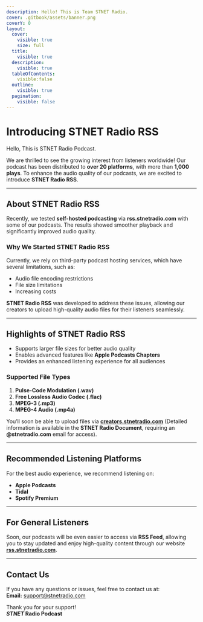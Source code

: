 ```yaml
---
description: Hello! This is Team STNET Radio.
cover: .gitbook/assets/banner.png
coverY: 0
layout:
  cover:
    visible: true
    size: full
  title:
    visible: true
  description:
    visible: true
  tableOfContents:
    visible:false
  outline:
    visible: true
  pagination:
    visible: false
---
```

# Introducing STNET Radio RSS

Hello, This is STNET Radio Podcast.

We are thrilled to see the growing interest from listeners worldwide! Our podcast has been distributed to **over 20 platforms**, with more than **1,000 plays**. To enhance the audio quality of our podcasts, we are excited to introduce **STNET Radio RSS**.  

---

## **About STNET Radio RSS**  

Recently, we tested **self-hosted podcasting** via **rss.stnetradio.com** with some of our podcasts. The results showed smoother playback and significantly improved audio quality.  

### **Why We Started STNET Radio RSS**  
Currently, we rely on third-party podcast hosting services, which have several limitations, such as:  
- Audio file encoding restrictions  
- File size limitations  
- Increasing costs  

**STNET Radio RSS** was developed to address these issues, allowing our creators to upload high-quality audio files for their listeners seamlessly.  

---

## **Highlights of STNET Radio RSS**  
- Supports larger file sizes for better audio quality  
- Enables advanced features like **Apple Podcasts Chapters**  
- Provides an enhanced listening experience for all audiences  

### **Supported File Types**  
1. **Pulse-Code Modulation (.wav)**  
2. **Free Lossless Audio Codec (.flac)**  
3. **MPEG-3 (.mp3)**  
4. **MPEG-4 Audio (.mp4a)**  

You’ll soon be able to upload files via **[creators.stnetradio.com](https://creators.stnetradio.com)** (Detailed information is available in the **STNET Radio Document**, requiring an **@stnetradio.com** email for access).  

---

## **Recommended Listening Platforms**  
For the best audio experience, we recommend listening on:  
- **Apple Podcasts**  
- **Tidal**  
- **Spotify Premium**  

---

## **For General Listeners**  
Soon, our podcasts will be even easier to access via **RSS Feed**, allowing you to stay updated and enjoy high-quality content through our website **[rss.stnetradio.com](https://rss.stnetradio.com)**.  

---

## **Contact Us**  
If you have any questions or issues, feel free to contact us at:  
**Email:** [support@stnetradio.com](mailto:support@stnetradio.com)  

Thank you for your support!  
**_STNET_ Radio Podcast**  